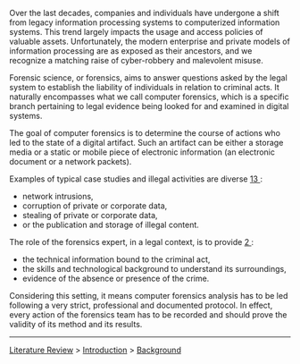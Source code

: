 Over the last decades, companies and individuals have undergone a
shift from legacy information processing systems to computerized
information systems. This trend largely impacts the usage and access
policies of valuable assets. Unfortunately, the modern enterprise and
private models of information processing are as exposed as their
ancestors, and we recognize a matching raise of cyber-robbery and
malevolent misuse.

Forensic science, or forensics, aims to answer questions asked by the
legal system to establish the liability of individuals in relation to
criminal acts. It naturally encompasses what we call computer
forensics, which is a specific branch pertaining to legal evidence
being looked for and examined in digital systems.

The goal of computer forensics is to determine the course of actions
who led to the state of a digital artifact. Such an artifact can be
either a storage media or a static or mobile piece of electronic
information (an electronic document or a network packets).

Examples of typical case studies and illegal activities are diverse [13 ](.md):

  * network intrusions,
  * corruption of private or corporate data,
  * stealing of private or corporate data,
  * or the publication and storage of illegal content.

The role of the forensics expert, in a legal context, is to provide [2 ](.md):

  * the technical information bound to the criminal act,
  * the skills and technological background to understand its surroundings,
  * evidence of the absence or presence of the crime.

Considering this setting, it means computer forensics analysis has to
be led following a very strict, professional and documented
protocol. In effect, every action of the forensics team has to be
recorded and should prove the validity of its method and its results.


---


[Literature Review](LiteratureReview.md) >
[Introduction](LiteratureReviewIntro.md)  >
[Background](LiteratureReviewIntroBackground.md)